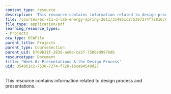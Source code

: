 ```yaml
---
content_type: resource
description: 'This resource contains information related to design process and presentations. '
file: /courses/ec-711-d-lab-energy-spring-2011/354861c275307274f72816ce94549d27_MITEC_711S11_lec8.pdf
file_type: application/pdf
learning_resource_types:
- Projects
ocw_type: OCWFile
parent_title: Projects
parent_type: CourseSection
parent_uid: b769b31f-283d-ae0e-ca5f-75068d997bdb
resourcetype: Document
title: 'Week 8: Presentations & the Design Process'
uid: 354861c2-7530-7274-f728-16ce94549d27
---
```

This resource contains information related to design process and presentations. 

